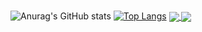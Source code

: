 ### 

![Anurag's GitHub stats](https://github-readme-stats.vercel.app/api?username=Ventinos&show_icons=true&theme=github_dark)
[![Top Langs](https://github-readme-stats.vercel.app/api/top-langs/?username=Ventinos)](https://github.com/anuraghazra/github-readme-stats)
<a href="https://github.com/Ventinos/github-readme-stats">
  <img align="center" src="https://github-readme-stats.vercel.app/api/pin/?username=Ventinos&repo=github-readme-stats" />
</a>
<a href="https://github.com/Ventinos/convoychat">
  <img align="center" src="https://github-readme-stats.vercel.app/api/pin/?username=Ventinos&repo=convoychat" />
</a>
<!--
**Ventinos/Ventinos** is a ✨ _special_ ✨ repository because its `README.md` (this file) appears on your GitHub profile.

Here are some ideas to get you started:

- 🔭 I’m currently working on ...
- 🌱 I’m currently learning ...
- 👯 I’m looking to collaborate on ...
- 🤔 I’m looking for help with ...
- 💬 Ask me about ...
- 📫 How to reach me: ...
- 😄 Pronouns: ...
- ⚡ Fun fact: ...
-->
